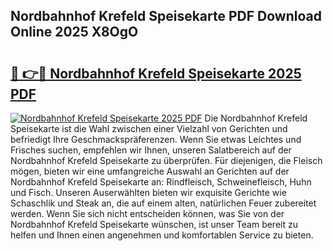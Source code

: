 ## Nordbahnhof Krefeld Speisekarte PDF Download Online 2025 X8OgO

# <h2><a href="http://gccb9a.nevu.top/?p=Nordbahnhof+Krefeld+Speisekarte">🔗 👉🔴 Nordbahnhof Krefeld Speisekarte 2025 PDF</a></h2>

[![Nordbahnhof Krefeld Speisekarte 2025 PDF](https://i.imgur.com/dBaPXMq.png)](http://gccb9a.nevu.top/?p=Nordbahnhof+Krefeld+Speisekarte)
Die Nordbahnhof Krefeld Speisekarte ist die Wahl zwischen einer Vielzahl von Gerichten und befriedigt Ihre Geschmackspräferenzen. Wenn Sie etwas Leichtes und Frisches suchen, empfehlen wir Ihnen, unseren Salatbereich auf der Nordbahnhof Krefeld Speisekarte zu überprüfen. Für diejenigen, die Fleisch mögen, bieten wir eine umfangreiche Auswahl an Gerichten auf der Nordbahnhof Krefeld Speisekarte an: Rindfleisch, Schweinefleisch, Huhn und Fisch. Unseren Auserwählten bieten wir exquisite Gerichte wie Schaschlik und Steak an, die auf einem alten, natürlichen Feuer zubereitet werden. Wenn Sie sich nicht entscheiden können, was Sie von der Nordbahnhof Krefeld Speisekarte wünschen, ist unser Team bereit zu helfen und Ihnen einen angenehmen und komfortablen Service zu bieten.
